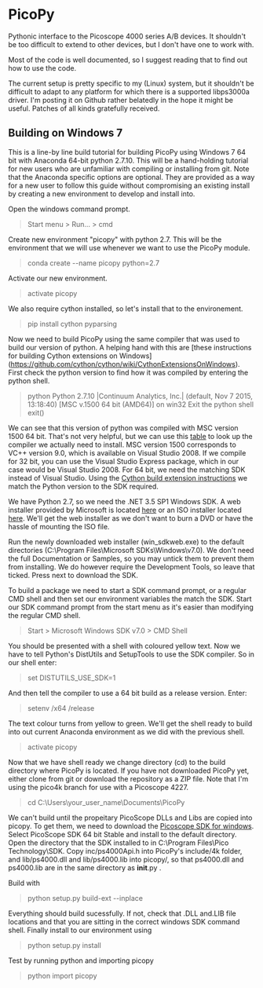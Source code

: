 PicoPy
======

Pythonic interface to the Picoscope 4000 series A/B devices. It shouldn't be
too difficult to extend to other devices, but I don't have one to work with.

Most of the code is well documented, so I suggest reading that to find out
how to use the code.

The current setup is pretty specific to my (Linux) system, but it shouldn't
be difficult to adapt to any platform for which there is a supported
libps3000a driver. I'm posting it on Github rather belatedly in the hope
it might be useful. Patches of all kinds gratefully received.

Building on Windows 7
---------------------

This is a line-by line build tutorial for building PicoPy using Windows 7 64 bit with Anaconda 64-bit python 2.7.10. This will be a hand-holding tutorial for new users who are unfamiliar with compiling or installing from git. Note that the Anaconda specific options are optional. They are provided as a way for a new user to follow this guide without compromising an existing install by creating a new environment to develop and install into.

Open the windows command prompt.
>Start menu > Run... > cmd

Create new environment "picopy" with python 2.7. This will be the environment that we will use whenever we want to use the PicoPy module.
>conda create --name picopy python=2.7

Activate our new environment.
>activate picopy

We also require cython installed, so let's install that to the environement.
>pip install cython pyparsing

Now we need to build PicoPy using the same compiler that was used to build our version of python. A helping hand with this are [these instructions for building Cython extensions on Windows] (https://github.com/cython/cython/wiki/CythonExtensionsOnWindows). First check the python version to find how it was compiled by entering the python shell.
> python
> Python 2.7.10 |Continuum Analytics, Inc.| (default, Nov  7 2015, 13:18:40) [MSC
v.1500 64 bit (AMD64)] on win32
Exit the python shell
> exit()

We can see that this version of python was compiled with MSC version 1500 64 bit. That's not very helpful, but we can use this [table](https://matthew-brett.github.io/pydagogue/python_msvc.html) to look up the compiler we actually need to install. MSC version 1500 corresponds to VC++ version 9.0, which is available on Visual Studio 2008. If we compile for 32 bit, you can use the Visual Studio Express package, which in our case would be Visual Studio 2008. For 64 bit, we need the matching SDK instead of Visual Studio. Using the [Cython build extension instructions](https://github.com/cython/cython/wiki/CythonExtensionsOnWindows#using-windows-sdk-cc-compiler-works-for-all-python-versions) we match the Python version to the SDK required.

We have Python 2.7, so we need the .NET 3.5 SP1 Windows SDK.
A web installer provided by Microsoft is located [here](https://www.microsoft.com/en-gb/download/details.aspx?id=3138) or an ISO installer located [here](https://www.microsoft.com/en-us/download/details.aspx?id=18950). We'll get the web installer as we don't want to burn a DVD or have the hassle of mounting the ISO file.

Run the newly downloaded web installer (win_sdkweb.exe) to the default directories (C:\Program Files\Microsoft SDKs\Windows\v7.0). We don't need the full Documentation or Samples, so you may untick them to prevent them from installing. We do however require the Development Tools, so leave that ticked. Press next to download the SDK.

To build a package we need to start a SDK command prompt, or a regular CMD shell and then set our environment variables the match the SDK. Start our SDK command prompt from the start menu as it's easier than modifying the regular CMD shell.

> Start > Microsoft Windows SDK v7.0 > CMD Shell

You should be presented with a shell with coloured yellow text. Now we have to tell Python's DistUtils and SetupTools to use the SDK compiler. So in our shell enter:

> set DISTUTILS_USE_SDK=1

And then tell the compiler to use a 64 bit build as a release version. Enter:

> setenv /x64 /release

The text colour turns from yellow to green. We'll get the shell ready to build into out current Anaconda environment as we did with the previous shell.

> activate picopy

Now that we have shell ready we change directory (cd) to the build directory where PicoPy is located. If you have not downloaded PicoPy yet, either clone from git or download the repository as a ZIP file. Note that I'm using the pico4k branch for use with a Picoscope 4227.

> cd C:\Users\your_user_name\Documents\PicoPy

We can't build until the propeitary PicoScope DLLs and Libs are copied into picopy. To get them, we need to download the [Picoscope SDK for windows](https://www.picotech.com/downloads). Select PicoScope SDK 64 bit Stable and install to the default directory. Open the directory that the SDK installed to in C:\Program Files\Pico Technology\SDK. Copy inc/ps4000Api.h into PicoPy's include/4k folder, and lib/ps4000.dll and lib/ps4000.lib into picopy/, so that ps4000.dll and ps4000.lib are in the same directory as __init__.py .

Build with
> python setup.py build-ext --inplace

Everything should build sucessfully. If not, check that .DLL and.LIB file locations and that you are sitting in the correct windows SDK command shell. Finally install to our environment using
> python setup.py install

Test by running python and importing picopy
> python
> import picopy

